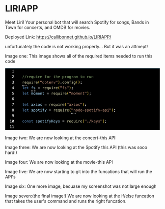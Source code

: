 # LIRIAPP


Meet Liri! Your personal bot that will search Spotify for songs, Bands in Town for concerts, and OMDB for movies. 

Deployed Link: https://callibonnet.github.io/LIRIAPP/


unfortunately the code is not working properly... But it was an attmept! 

Image one: This image shows all of the required items needed to run this code 

![Required Items](images/image_1.png)


Image two: We are now looking at the concert-this API 


Image three: We are now looking at the Spotify this API (this was sooo hard!) 


Image four: We are now looking at the movie-this API 


Image five: We are now starting to git into the funcations that will run the API's



Image six: One more image, becuase my screenshot was not large enough 


Image seven:(the final image!) We are now looking at the if/else funcation that takes the user's command and runs the right funcation. 
